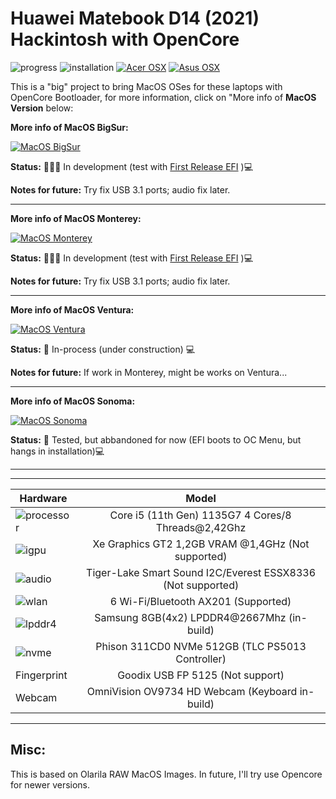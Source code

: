 # Huawei Matebook D14 (2021) Hackintosh with OpenCore

![progress](https://img.shields.io/badge/Progress-Under_development-red.svg)
![installation](https://img.shields.io/badge/installation-working-green.svg)
[![Acer OSX](https://img.shields.io/badge/AcerHackintosh-available_here-violet.svg)](https://github.com/sebasrock156/Acer-E5-572-TMP246-OpenCore)
[![Asus OSX](https://img.shields.io/badge/oldAMDOSX-alpha_here-violet.svg)](https://github.com/sebasrock156/Asus-X555QA-Hackintosh)


This is a "big" project to bring MacOS OSes for these laptops with OpenCore Bootloader, for more information, click on "More info of **MacOS Version** below:

**More info of MacOS BigSur:**

[![MacOS BigSur](https://i.imgur.com/lhFb24x.png)](https://github.com/sebasrock156/Huawei-Matebook-D14-21-OpenCore/tree/BigSur)

**Status:** 👨🏾‍🏭 In development (test with [First Release EFI](https://github.com/sebasrock156/Huawei-Matebook-D14-21-OpenCore/releases) )💻

**Notes for future:** Try fix USB 3.1 ports; audio fix later. 

---


**More info of MacOS Monterey:**

[![MacOS Monterey](https://i.imgur.com/hVAkcmx.png)](https://github.com/sebasrock156/Huawei-Matebook-D14-21-OpenCore/tree/Monterey)

**Status:** 👨🏾‍🏭 In development (test with [First Release EFI](https://github.com/sebasrock156/Huawei-Matebook-D14-21-OpenCore/releases) )💻

**Notes for future:** Try fix USB 3.1 ports; audio fix later. 

---


**More info of MacOS Ventura:**

[![MacOS Ventura](https://i.imgur.com/7qS5AMA.png)](https://github.com/sebasrock156/Huawei-Matebook-D14-21-OpenCore/tree/Ventura)

**Status:** 🚧 In-process (under construction) 💻

**Notes for future:** If work in Monterey, might be works on Ventura... 

---


**More info of MacOS Sonoma:**

[![MacOS Sonoma](https://i.imgur.com/enkO7nT.png)](https://github.com/sebasrock156/Huawei-Matebook-D14-21-OpenCore/tree/Sonoma)

**Status:** 🚧 Tested, but abbandoned for now (EFI boots to OC Menu, but hangs in installation)💻


---


---

Hardware | Model
--- |:--:
![processor](https://i.imgur.com/BzXF1mf.png) | Core i5 (11th Gen) 1135G7 4 Cores/8 Threads@2,42Ghz
![igpu](https://i.imgur.com/HS92HLo.png)| Xe Graphics GT2 1,2GB VRAM @1,4GHz (Not supported)
![audio](https://i.imgur.com/Xpsn2zb.png) | Tiger-Lake Smart Sound I2C/Everest ESSX8336 (Not supported)
![wlan](https://i.imgur.com/9eDLwo9.png) | 6 Wi-Fi/Bluetooth AX201 (Supported)
![lpddr4](https://i.imgur.com/1VtslzT.png) | Samsung 8GB(4x2) LPDDR4@2667Mhz (in-build)
![nvme](https://i.imgur.com/J9Q96yY.png) | Phison 311CD0 NVMe 512GB (TLC PS5013 Controller)
Fingerprint | Goodix USB FP 5125 (Not support)
Webcam | OmniVision OV9734 HD Webcam (Keyboard in-build)
---


## Misc:
This is based on Olarila RAW MacOS Images.
In future, I'll try use Opencore for newer versions.
